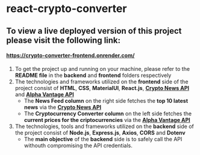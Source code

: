 # react-crypto-converter

## To view a live deployed version of this project please visit the following link:
#### https://crypto-converter-frontend.onrender.com/

1. To get the project up and running on your machine, please refer to the **README file** in the **backend** and **frontend** folders respectively
2. The technologies and frameworks utilized on the **frontend** side of the project consist of **HTML**, **CSS**, **MaterialUI**, **React.js**, 
**<a href="https://rapidapi.com/atefy410@gmail.com/api/crypto-news6/">Crypto News API</a>** and **<a href="https://rapidapi.com/alphavantage/api/alpha-vantage/">Alpha Vantage API</a>**
   - The **News Feed column** on the right side fetches the **top 10 latest news** via the **<a href="https://rapidapi.com/atefy410@gmail.com/api/crypto-news6/">Crypto News API</a>**
   - The **Cryptocurrency Converter column** on the left side fetches the **current prices for the criptocurrencies** via the **<a href="https://rapidapi.com/alphavantage/api/alpha-vantage/">Alpha Vantage API</a>**
3. The technologies, tools and frameworks utilized on the **backend** side of the project consist of **Node.js**, **Express.js**, **Axios**, **CORS** and **Dotenv**
   - The **main objective** of the **backend** side is to safely call the API withouth compromising the API credentials.
